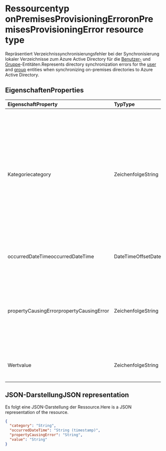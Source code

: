 # <a name="onpremisesprovisioningerror-resource-type"></a><span data-ttu-id="3b42a-101">Ressourcentyp onPremisesProvisioningError</span><span class="sxs-lookup"><span data-stu-id="3b42a-101">onPremisesProvisioningError resource type</span></span>

<span data-ttu-id="3b42a-102">Repräsentiert Verzeichnissynchronisierungsfehler bei der Synchronisierung lokaler Verzeichnisse zum Azure Active Directory für die [Benutzer-](user.md) und [Gruppe](group.md)-Entitäten.</span><span class="sxs-lookup"><span data-stu-id="3b42a-102">Represents directory synchronization errors for the [user](user.md) and [group](group.md) entities when synchronizing on-premises directories to Azure Active Directory.</span></span>

## <a name="properties"></a><span data-ttu-id="3b42a-103">Eigenschaften</span><span class="sxs-lookup"><span data-stu-id="3b42a-103">Properties</span></span>

| <span data-ttu-id="3b42a-104">Eigenschaft</span><span class="sxs-lookup"><span data-stu-id="3b42a-104">Property</span></span> | <span data-ttu-id="3b42a-105">Typ</span><span class="sxs-lookup"><span data-stu-id="3b42a-105">Type</span></span> | <span data-ttu-id="3b42a-106">Beschreibung</span><span class="sxs-lookup"><span data-stu-id="3b42a-106">Description</span></span> |
|:---------------|:--------|:----------|
|<span data-ttu-id="3b42a-107">Kategorie</span><span class="sxs-lookup"><span data-stu-id="3b42a-107">category</span></span>|<span data-ttu-id="3b42a-108">Zeichenfolge</span><span class="sxs-lookup"><span data-stu-id="3b42a-108">String</span></span>| <span data-ttu-id="3b42a-109">Die Kategorie des Provisioning-Fehler.</span><span class="sxs-lookup"><span data-stu-id="3b42a-109">Category of the provisioning error.</span></span> <span data-ttu-id="3b42a-110">Hinweis: Zurzeit besteht nur ein möglicher Wert.</span><span class="sxs-lookup"><span data-stu-id="3b42a-110">Note: Currently, there is only one possible value.</span></span> <span data-ttu-id="3b42a-111">Möglicher Wert: *PropertyConflict* - gibt an, dass ein Eigenschaftswert nicht eindeutig ist.</span><span class="sxs-lookup"><span data-stu-id="3b42a-111">Possible value: *PropertyConflict* - indicates a property value is not unique.</span></span> <span data-ttu-id="3b42a-112">Andere Objekte enthalten den gleichen Wert für die Eigenschaft.</span><span class="sxs-lookup"><span data-stu-id="3b42a-112">Other objects contain the same value for the property.</span></span> |
|<span data-ttu-id="3b42a-113">occurredDateTime</span><span class="sxs-lookup"><span data-stu-id="3b42a-113">occurredDateTime</span></span>|<span data-ttu-id="3b42a-114">DateTimeOffset</span><span class="sxs-lookup"><span data-stu-id="3b42a-114">DateTimeOffset</span></span>| <span data-ttu-id="3b42a-115">Das Datum und die Uhrzeit, an denen der Fehler aufgetreten ist.</span><span class="sxs-lookup"><span data-stu-id="3b42a-115">The time at which the error occurred.</span></span> |
|<span data-ttu-id="3b42a-116">propertyCausingError</span><span class="sxs-lookup"><span data-stu-id="3b42a-116">propertyCausingError</span></span>|<span data-ttu-id="3b42a-117">Zeichenfolge</span><span class="sxs-lookup"><span data-stu-id="3b42a-117">String</span></span>| <span data-ttu-id="3b42a-118">Name der Verzeichniseigenschaft, die den Fehler verursacht.</span><span class="sxs-lookup"><span data-stu-id="3b42a-118">Name of the directory property causing the error.</span></span> <span data-ttu-id="3b42a-119">Aktuelle mögliche Werte: *UserPrincipalName* oder *ProxyAddress*</span><span class="sxs-lookup"><span data-stu-id="3b42a-119">Current possible values: *UserPrincipalName* or *ProxyAddress*</span></span> |
|<span data-ttu-id="3b42a-120">Wert</span><span class="sxs-lookup"><span data-stu-id="3b42a-120">value</span></span>|<span data-ttu-id="3b42a-121">Zeichenfolge</span><span class="sxs-lookup"><span data-stu-id="3b42a-121">String</span></span>| <span data-ttu-id="3b42a-122">Der Wert der Eigenschaft, die den Fehler verursacht.</span><span class="sxs-lookup"><span data-stu-id="3b42a-122">Value of the property causing the error.</span></span> |

## <a name="json-representation"></a><span data-ttu-id="3b42a-123">JSON-Darstellung</span><span class="sxs-lookup"><span data-stu-id="3b42a-123">JSON representation</span></span>
<span data-ttu-id="3b42a-124">Es folgt eine JSON-Darstellung der Ressource.</span><span class="sxs-lookup"><span data-stu-id="3b42a-124">Here is a JSON representation of the resource.</span></span>

<!-- {
  "blockType": "resource",
  "optionalProperties": [

  ],
  "@odata.type": "microsoft.graph.onPremisesProvisioningError"
}-->

```json
{
  "category": "String",
  "occurredDateTime": "String (timestamp)",
  "propertyCausingError": "String",
  "value": "String"
}

```


<!-- uuid: 8fcb5dbc-d5aa-4681-8e31-b001d5168d79
2015-10-25 14:57:30 UTC -->
<!-- {
  "type": "#page.annotation",
  "description": "onPremisesProvisioningError resource",
  "keywords": "",
  "section": "documentation",
  "tocPath": ""
}-->